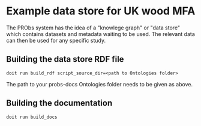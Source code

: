 # Example data store for UK wood MFA

The PRObs system has the idea of a "knowlege graph" or "data store" which contains datasets and metadata waiting to be used. The relevant data can then be used for any specific study. 
## Building the data store RDF file

`doit run build_rdf script_source_dir=<path to Ontologies folder>`

The path to your probs-docs Ontologies folder needs to be given as above.

## Building the documentation

`doit run build_docs`

